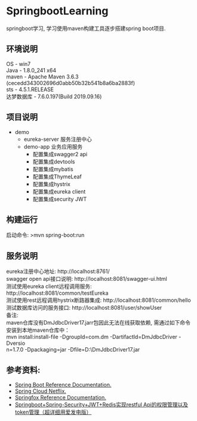 # SpringbootLearning
springboot学习, 学习使用maven构建工具逐步搭建spring boot项目.

## 环境说明
OS - win7  
Java - 1.8.0_241 x64  
maven - Apache Maven 3.6.3 (cecedd343002696d0abb50b32b541b8a6ba2883f)  
sts -  4.5.1.RELEASE  
达梦数据库 - 7.6.0.197(Build 2019.09.16) 

## 项目说明
- demo 
    - eureka-server     服务注册中心
    - demo-app          业务应用服务
      -  配置集成swagger2 api
      -  配置集成devtools
      -  配置集成mybatis  
      -  配置集成ThymeLeaf
      -  配置集成hystrix
      -  配置集成eureka client
      -  配置集成security JWT
      
## 构建运行
启动命令: >mvn spring-boot:run

## 服务说明
eureka注册中心地址: http://localhost:8761/  
swagger open api接口说明: http://localhost:8081/swagger-ui.html     
测试使用eureka client远程调用服务: http://localhost:8081/common/testEureka  
测试使用rest远程调用hystrix断路器集成: http://localhost:8081/common/hello  
测试数据库访问的服务接口: http://localhost:8081/user/showUser  
备注:  
maven仓库没有DmJdbcDriver17.jarr包因此无法在线获取依赖, 需通过如下命令安装到本地maven仓库中：  
mvn install:install-file -DgroupId=com.dm -DartifactId=DmJdbcDriver -Dversio  
n=1.7.0 -Dpackaging=jar -Dfile=D:\DmJdbcDriver17.jar  

## 参考资料:
- [Spring Boot Reference Documentation.](https://docs.spring.io/spring-boot/docs/2.2.5.RELEASE/reference/html/)
- [Spring Cloud Netflix.](https://cloud.spring.io/spring-cloud-netflix/reference/html/)
- [Springfox Reference Documentation.](http://springfox.github.io/springfox/docs/current/)
- [Springboot+Spring-Security+JWT+Redis实现restful Api的权限管理以及token管理（超详细用爱发电版）](https://www.jianshu.com/p/29b12ccbc215)
